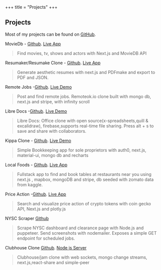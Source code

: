 +++
title = "Projects"
+++

## Projects

Most of my projects can be found on [GitHub](https://github.com/atlasmoth).

MovieDb - [Github](https://github.com/atlasmoth/moviedb). [Live App](https://moviedb-alpha.vercel.app/)

> Find movies, tv, shows and actors with Next.js and MovieDB API

Resumaker/Resumake Clone - [Github](https://github.com/atlasmoth/Resumake-Clone). [Live App](https://resumake-clone.vercel.app/)

> Generate aesthetic resumes with next.js and PDFmake and export to PDF and JSON.

Remote Jobs -[Github](https://github.com/atlasmoth/Remotejobs). [Live Demo](https://remotejobs-chi.vercel.app/)

> Post and find remote jobs. Remoteok.io clone built with mongo db, next.js and stripe, with infinity scroll

Libre Docs -[Github](https://github.com/atlasmoth/Libre-docs). [Live Demo](https://libre-docs.vercel.app/)

> Libre Docs: Office clone with open source(x-spreadsheets,quill & excalidraw), firebase,supports real-time file sharing. Press alt + s to save and share with collaborators.

Kippa Clone - [Github](https://github.com/atlasmoth/Kippa-clone). [Live Demo](https://kippa-clone.vercel.app)

> Simple Bookkeeping app for sole proprietors with auth0, next.js, material-ui, mongo db and recharts

Local Foods - [Github](https://github.com/atlasmoth/local-Foods). [Live App](https://local-foods.vercel.app/)

> Fullstack app to find and book tables at restaurants near you using next.js , mapbox, mongoDB and stripe, db seeded with zomato data from kaggle.

Price Action -[Github](https://github.com/atlasmoth/crypto). [Live App](https://crypto-peach.vercel.app/)

> Search and visualize price action of crypto tokens with coin gecko API, Next.js and plotly.js

NYSC Scraper [Github](https://github.com/atlasmoth/NYSC-scraper)

> Scrape NYSC dashboard and clearance page with Node.js and puppeteer. Send screenshots with nodemailer. Exposes a simple GET endpoint for scheduled jobs.

Clubhouse Clone [Github](https://github.com/atlasmoth/Clubhouse-clone). [Node js Server](https://github.com/atlasmoth/clubhouse-clone-backend)

> Clubhouse/jam clone with web sockets, mongo change streams, next.js,react-share and simple-peer
